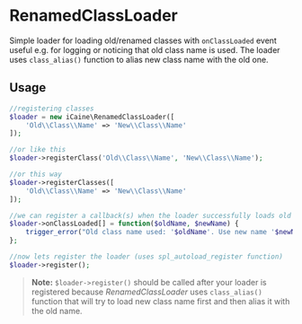 RenamedClassLoader
==================
Simple loader for loading old/renamed classes with `onClassLoaded` event useful e.g. for logging or noticing that old class name is used. The loader uses `class_alias()` function to alias new class name with the old one.

Usage
-----

```php
//registering classes
$loader = new iCaine\RenamedClassLoader([
    'Old\\Class\\Name' => 'New\\Class\\Name'
]);

//or like this
$loader->registerClass('Old\\Class\\Name', 'New\\Class\\Name');

//or this way
$loader->registerClasses([
    'Old\\Class\\Name' => 'New\\Class\\Name'
]);

//we can register a callback(s) when the loader successfully loads old class
$loader->onClassLoaded[] = function($oldName, $newName) {
    trigger_error("Old class name used: '$oldName'. Use new name '$newName' instead.", E_USER_DEPRECATED);
};

//now lets register the loader (uses spl_autoload_register function)
$loader->register();
```

> **Note:** `$loader->register()` should be called after your loader is registered because *RenamedClassLoader* uses `class_alias()` function that will try to load new class name first and then alias it with the old name.